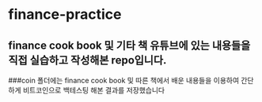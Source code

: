 # finance-practice
## finance cook book 및 기타 책 유튜브에 있는 내용들을 직접 실습하고 작성해본 repo입니다.
  ###coin 폴더에는 finance cook book 및 따른 책에서 배운 내용들을 이용하여 간단하게 비트코인으로 백테스팅 해본 결과를 저장했습니다
